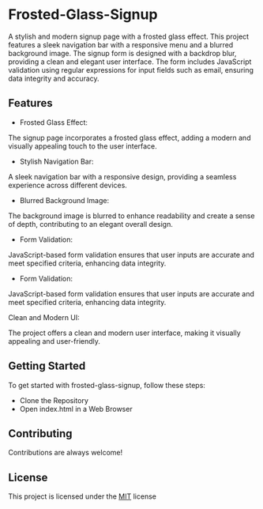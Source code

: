 
# Frosted-Glass-Signup

A stylish and modern signup page with a frosted glass effect. This project features a sleek navigation bar with a responsive menu and a blurred background image. The signup form is designed with a backdrop blur, providing a clean and elegant user interface. The form includes JavaScript validation using regular expressions for input fields such as email, ensuring data integrity and accuracy. 
## Features

- Frosted Glass Effect:

The signup page incorporates a frosted glass effect, adding a modern and visually appealing touch to the user interface.

- Stylish Navigation Bar:

A sleek navigation bar with a responsive design, providing a seamless experience across different devices.

- Blurred Background Image:

The background image is blurred to enhance readability and create a sense of depth, contributing to an elegant overall design.

- Form Validation:

JavaScript-based form validation ensures that user inputs are accurate and meet specified criteria, enhancing data integrity.

- Form Validation:

JavaScript-based form validation ensures that user inputs are accurate and meet specified criteria, enhancing data integrity.

Clean and Modern UI:

The project offers a clean and modern user interface, making it visually appealing and user-friendly.


## Getting Started

To get started with frosted-glass-signup, follow these steps:

- Clone the Repository
- Open index.html in a Web Browser


## Contributing

Contributions are always welcome!




## License

This project is licensed under the [MIT](https://choosealicense.com/licenses/mit/) license

